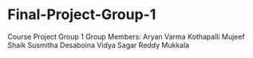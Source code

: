 # Final-Project-Group-1
Course Project Group 1
Group Members:
Aryan Varma Kothapalli
Mujeef Shaik
Susmitha Desaboina
Vidya Sagar Reddy Mukkala
